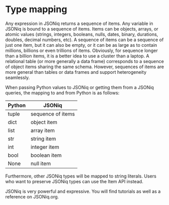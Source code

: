 # Type mapping

Any expression in JSONiq returns a sequence of items. Any variable in JSONiq is bound to a sequence of items. Items can be objects, arrays, or atomic values (strings, integers, booleans, nulls, dates, binary, durations, doubles, decimal numbers, etc). A sequence of items can be a sequence of just one item, but it can also be empty, or it can be as large as to contain millions, billions or even trillions of items. Obviously, for sequence longer than a billion items, it is a better idea to use a cluster than a laptop. A relational table (or more generally a data frame) corresponds to a sequence of object items sharing the same schema. However, sequences of items are more general than tables or data frames and support heterogeneity seamlessly.

When passing Python values to JSONiq or getting them from a JSONiq queries, the mapping to and from Python is as follows:

| Python | JSONiq            |
| ------ | ----------------- |
| tuple  | sequence of items |
| dict   | object item       |
| list   | array item        |
| str    | string item       |
| int    | integer item      |
| bool   | boolean item      |
| None   | null item         |

Furthermore, other JSONiq types will be mapped to string literals. Users who want to preserve JSONiq types can use the Item API instead.

JSONiq is very powerful and expressive. You will find tutorials as well as a reference on JSONiq.org.
